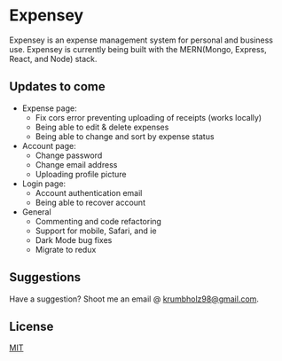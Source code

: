 # Expensey
Expensey is an expense management system for personal and business use. Expensey is currently being built with the MERN(Mongo, Express, React, and Node) stack.

## Updates to come
 * Expense page:
   * Fix cors error preventing uploading of receipts (works locally)
   * Being able to edit & delete expenses
   * Being able to change and sort by expense status
 * Account page:
   * Change password
   * Change email address
   * Uploading profile picture
 * Login page:
   * Account authentication email
   * Being able to recover account
 * General
    * Commenting and code refactoring
    * Support for mobile, Safari,  and ie
    * Dark Mode bug fixes
    * Migrate to redux
    

## Suggestions
Have a suggestion? Shoot me an email @ krumbholz98@gmail.com.

## License
[MIT](https://choosealicense.com/licenses/mit/)
